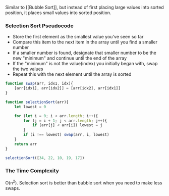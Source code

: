 Similar to [[Bubble Sort]], but instead of first placing large values into sorted position, it places small values into sorted position.

### Selection Sort Pseudocode
- Store the first element as the smallest value you've seen so far
- Compare this item to the next item in the array until you find a smaller number
- If a smaller number is found, designate that smaller number to be the new "minimum" and continue until the end of the array
- If the "minimum" is not the value(index) you initially began with, swap the two values
- Repeat this with the next element until the array is sorted

```js
function swap(arr, idx1, idx){
	[arr[idx1], arr[idx2]] = [arr[idx2], arr[idx1]]
}

function selectionSort(arr){
	let lowest = 0

	for (let i = 0; i < arr.length; i++){
		for (j = i + 1; j < arr.length; j++){
			if (arr[j] < arr[i]) lowest = j
		}
		if (i !== lowest) swap(arr, i, lowest)
	}
	return arr
}

selectionSort([34, 22, 10, 19, 17])
```

### The Time Complexity
O(n<sup>2</sup>).
Selection sort is better than bubble sort when you need to make less swaps.